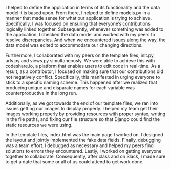 I helped to define the application in terms of its functionality and the data model it is based upon. From there, I helped to define models.py in a manner that made sense for what our application is trying to achieve. Specifically, I was focused on ensuring that everyone’s contributions logically linked together. Subsequently, whenever something was added to the application, I checked the data model and worked with my peers to resolve discrepancies. And when we encountered issues along the way, the data model was edited to accommodate our changing directions. 

Furthermore, I collaborated with my peers on the template files, init.py, urls.py and views.py simultaneously. We were able to achieve this with codeshare.io, a platform that enables users to edit code in real-time. As a result, as a contributor, I focused on making sure that our contributions did not negatively conflict. Specifically, this manifested in urging everyone to stick to a specific naming scheme. This happened after we realized that producing unique and disparate names for each variable was counterproductive in the long run. 

Additionally, as we got towards the end of our template files, we ran into issues getting our images to display properly. I helped my team get their images working properly by providing resources with proper syntax, writing in the file paths, and fixing our file structure so that Django could find the static resources we were using.

In the template files, index.html was the main page I worked on. I designed the layout and jointly implemented the fake data fields.  Finally, debugging was a team effort. I debugged as necessary and helped my peers find solutions to errors they encountered. Lastly, I worked on getting everyone together to collaborate. Consequently, after class and on Slack, I made sure to get a date that some or all of us could attend to get work done. 
